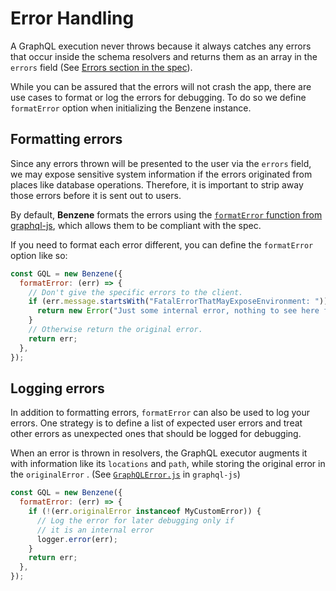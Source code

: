 # Error Handling

A GraphQL execution never throws because it always catches any errors that occur inside the schema resolvers and returns them as an array in the `errors` field (See [Errors section in the spec](http://spec.graphql.org/draft/#sec-Errors)).

While you can be assured that the errors will not crash the app, there are use cases to format or log the errors for debugging. To do so we define `formatError` option when initializing the Benzene instance.

## Formatting errors

Since any errors thrown will be presented to the user via the `errors` field, we may expose sensitive system information if the errors originated from places like database operations. Therefore, it is important to strip away those errors before it is sent out to users.

By default, **Benzene** formats the errors using the [`formatError` function from graphql-js](https://graphql.org/graphql-js/error/#formaterror), which allows them to be compliant with the spec.

If you need to format each error different, you can define the `formatError` option like so:

```js
const GQL = new Benzene({
  formatError: (err) => {
    // Don't give the specific errors to the client.
    if (err.message.startsWith("FatalErrorThatMayExposeEnvironment: ")) {
      return new Error("Just some internal error, nothing to see here folk");
    }
    // Otherwise return the original error.
    return err;
  },
});
```

## Logging errors

In addition to formatting errors, `formatError` can also be used to log your errors. One strategy is to define a list of expected user errors and treat other errors as unexpected ones that should be logged for debugging.

When an error is thrown in resolvers, the GraphQL executor augments it with information like its `locations` and `path`, while storing the original error in the `originalError` . (See [`GraphQLError.js`](https://github.com/graphql/graphql-js/blob/master/src/error/GraphQLError.js#L19) in `graphql-js`)

```js
const GQL = new Benzene({
  formatError: (err) => {
    if (!(err.originalError instanceof MyCustomError)) {
      // Log the error for later debugging only if
      // it is an internal error
      logger.error(err);
    }
    return err;
  },
});
```
